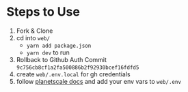 # Steps to Use
1. Fork & Clone
2. cd into  `web/` 
    + `yarn add package.json`
    +  `yarn dev` to run
3. Rollback to Github Auth Commit `9c756cb8cf1a2fa500886b2f92930bcef16fdfd5` 
4. create `web/.env.local` for gh credentials
5. follow [planetscale docs](https://docs.planetscale.com/tutorials/prisma-quickstart) and add your env vars to  `web/.env`
